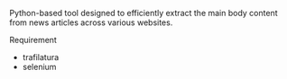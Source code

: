 Python-based tool designed to efficiently extract the main body content from news articles across various websites.

Requirement
- trafilatura
- selenium
